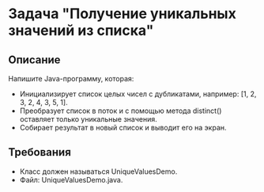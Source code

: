 # Задача "Получение уникальных значений из списка"

## Описание

Напишите Java-программу, которая:

- Инициализирует список целых чисел с дубликатами, например: [1, 2, 3, 2, 4, 3, 5, 1].
- Преобразует список в поток и с помощью метода distinct() оставляет только уникальные значения.
- Собирает результат в новый список и выводит его на экран.

## Требования

- Класс должен называться UniqueValuesDemo.
- Файл: UniqueValuesDemo.java.
